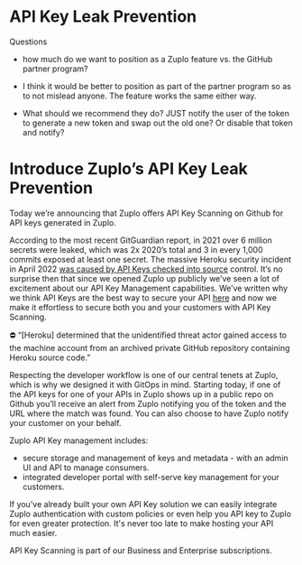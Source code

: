 # API Key Leak Prevention

Questions

 - how much do we want to position as a Zuplo feature vs. the GitHub partner program?

- I think it would be better to position as part of the partner program so as to not mislead anyone. The feature works the same either way.
- What should we recommend they do? JUST notify the user of the token to generate a new token and swap out the old one? Or disable that token and notify?

# Introduce Zuplo’s API Key Leak Prevention

Today we’re announcing that Zuplo offers API Key Scanning on Github for API keys generated in Zuplo. 

According to the most recent GitGuardian report, in 2021 over 6 million secrets were leaked, which was 2x 2020’s total and 3 in every 1,000 commits exposed at least one secret. The massive Heroku security incident in April 2022 [was caused by API Keys checked into source](https://blog.heroku.com/april-2022-incident-review) control. It’s no surprise then that since we opened Zuplo up publicly we’ve seen a lot of excitement about our API Key Management capabilities. We’ve written why we think API Keys are the best way to secure your API [here](https://zuplo.com/blog/2022/05/03/you-should-be-using-api-keys/) and now we make it effortless to secure both you and your customers with API Key Scanning.

<aside>
⛔ “[Heroku] determined that the unidentified threat actor gained access to the machine account from an archived private GitHub repository containing Heroku source code.”

</aside>

Respecting the developer workflow is one of our central tenets at Zuplo, which is why we designed it with GitOps in mind. Starting today, if one of the API keys for one of your APIs in Zuplo shows up in a public repo on Github you’ll receive an alert from Zuplo notifying you of the token and the URL where the match was found. You can also choose to have Zuplo notify your customer on your behalf.

Zuplo API Key management includes:

- secure storage and management of keys and metadata - with an admin UI and API to manage consumers.
- integrated developer portal with self-serve key management for your customers.

If you've already built your own API Key solution we can easily integrate Zuplo authentication with custom policies or even help you API key to Zuplo for even greater protection. It's never too late to make hosting your API much easier.

API Key Scanning is part of our Business and Enterprise subscriptions.